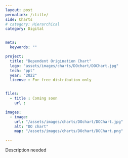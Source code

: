 ```yaml
---
layout: post
permalink: /:title/
side: Charts
# category: Hierarchical
category: Digital


meta:
  keywords: ""

project:
  title: "Dependent Origination Chart"
  logo: "assets/images/charts/DOchart/DOChart.jpg"
  tech: "ppt"
  year: "2022"
  license : For free distribution only


files:
  - title : Coming soon
    url :

images:
  - image:
    url: "/assets/images/charts/DOchart/DOChart.jpg"
    alt: "DO chart"
    map: "/assets/images/charts/DOchart/DOChart.png"

---
```

Description needed
